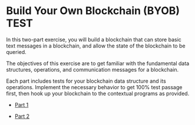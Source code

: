 # Build Your Own Blockchain (BYOB) TEST

In this two-part exercise, you will build a blockchain that can store basic text messages in a blockchain, and allow the state of the blockchain to be queried.

The objectives of this exercise are to get familiar with the fundamental data structures, operations, and communication messages for a blockchain.

Each part includes tests for your blockchain data structure and its operations. Implement the necessary behavior to get 100% test passage first, then hook up your blockchain to the contextual programs as provided.

* [Part 1](part1/README.md)

* [Part 2](part2/README.md)
